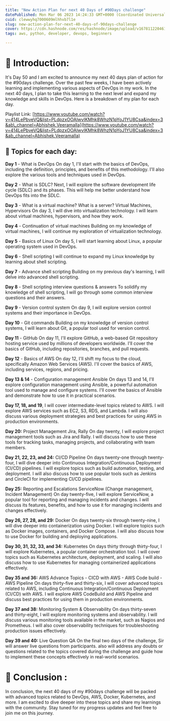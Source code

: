 ```yaml
---
title: "New Action Plan for next 40 Days of #90Days challenge"
datePublished: Mon Mar 06 2023 14:24:33 GMT+0000 (Coordinated Universal Time)
cuid: clewwyhq7000609mlhhvb7l1e
slug: new-action-plan-for-next-40-days-of-90days-challenge
cover: https://cdn.hashnode.com/res/hashnode/image/upload/v1678112204616/74deeb54-4294-47ec-8b77-124fc8a562a6.png
tags: aws, python, developer, devops, beginners

---
```


# **📍 Introduction:**

It's Day 50 and I am excited to announce my next 40 days plan of action for the #90days challenge. Over the past few weeks, I have been actively learning and implementing various aspects of DevOps in my work. In the next 40 days, I plan to take this learning to the next level and expand my knowledge and skills in DevOps. Here is a breakdown of my plan for each day.

Playlist Link: [https://www.youtube.com/watch?v=414LePbveVQ&list=PLdpzxOOAlwvIKMhk8WhzN1pYoJ1YU8Csa&index=3&ab\_channel=Abhishek.Veeramalla](https://www.youtube.com/watch?v=414LePbveVQ&list=PLdpzxOOAlwvIKMhk8WhzN1pYoJ1YU8Csa&index=3&ab_channel=Abhishek.Veeramalla)

## **🔹 Topics for each day:**

**Day 1** - What is DevOps On day 1, I'll start with the basics of DevOps, including the definition, principles, and benefits of this methodology. I'll also explore the various tools and techniques used in DevOps.

**Day 2** \- What is SDLC? Next, I will explore the software development life cycle (SDLC) and its phases. This will help me better understand how DevOps fits into the SDLC.

**Day 3** \- What is a virtual machine? What is a server? Virtual Machines, Hypervisors On day 3, I will dive into virtualization technology. I will learn about virtual machines, hypervisors, and how they work.

**Day 4** \- Continuation of virtual machines Building on my knowledge of virtual machines, I will continue my exploration of virtualization technology.

**Day 5** \- Basics of Linux On day 5, I will start learning about Linux, a popular operating system used in DevOps.

**Day 6** \- Shell scripting I will continue to expand my Linux knowledge by learning about shell scripting.

**Day 7** \- Advance shell scripting Building on my previous day's learning, I will delve into advanced shell scripting.

**Day 8** \- Shell scripting interview questions & answers To solidify my knowledge of shell scripting, I will go through some common interview questions and their answers.

**Day 9** \- Version control system On day 9, I will explore version control systems and their importance in DevOps.

**Day 10** \- Git commands Building on my knowledge of version control systems, I will learn about Git, a popular tool used for version control.

**Day 11** \- GitHub On day 11, I'll explore GitHub, a web-based Git repository hosting service used by millions of developers worldwide. I'll cover the basics of GitHub, including repositories, branches, and pull requests.

**Day 12** \- Basics of AWS On day 12, I'll shift my focus to the cloud, specifically Amazon Web Services (AWS). I'll cover the basics of AWS, including services, regions, and pricing.

**Day 13 & 14** \- Configuration management Ansible On days 13 and 14, I'll explore configuration management using Ansible, a powerful automation tool used to manage and configure systems. I'll cover the basics of Ansible and demonstrate how to use it in practical scenarios.

**Day 17, 18, and 19**, I will cover intermediate-level topics related to AWS. I will explore AWS services such as EC2, S3, RDS, and Lambda. I will also discuss various deployment strategies and best practices for using AWS in production environments.

**Day 20:** Project Management Jira, Rally On day twenty, I will explore project management tools such as Jira and Rally. I will discuss how to use these tools for tracking tasks, managing projects, and collaborating with team members.

**Day 21, 22, 23, and 24:** CI/CD Pipeline On days twenty-one through twenty-four, I will dive deeper into Continuous Integration/Continuous Deployment (CI/CD) pipelines. I will explore topics such as build automation, testing, and deployment. I will also discuss how to use popular tools such as Jenkins and CircleCI for implementing CI/CD pipelines.

**Day 25:** Reporting and Escalations ServiceNow (Change management, Incident Management) On day twenty-five, I will explore ServiceNow, a popular tool for reporting and managing incidents and changes. I will discuss its features, benefits, and how to use it for managing incidents and changes effectively.

**Day 26, 27, 28, and 29:** Docker On days twenty-six through twenty-nine, I will dive deeper into containerization using Docker. I will explore topics such as Docker images, containers, and Docker Compose. I will also discuss how to use Docker for building and deploying applications.

**Day 30, 31, 32, 33, and 34:** Kubernetes On days thirty through thirty-four, I will explore Kubernetes, a popular container orchestration tool. I will cover topics such as Kubernetes architecture, deployment, and scaling. I will also discuss how to use Kubernetes for managing containerized applications effectively.

**Day 35 and 36:** AWS Advance Topics - CICD with AWS - AWS Code build - AWS Pipeline On days thirty-five and thirty-six, I will cover advanced topics related to AWS, including Continuous Integration/Continuous Deployment (CI/CD) with AWS. I will explore AWS CodeBuild and AWS Pipeline and discuss best practices for using them in production environments.

**Day 37 and 38:** Monitoring System & Observability On days thirty-seven and thirty-eight, I will explore monitoring systems and observability. I will discuss various monitoring tools available in the market, such as Nagios and Prometheus. I will also cover observability techniques for troubleshooting production issues effectively.

**Day 39 and 40:** Live Question QA On the final two days of the challenge, Sir will answer live questions from participants. also will address any doubts or questions related to the topics covered during the challenge and guide how to implement these concepts effectively in real-world scenarios.

# **📍 Conclusion :**

In conclusion, the next 40 days of my #90days challenge will be packed with advanced topics related to DevOps, AWS, Docker, Kubernetes, and more. I am excited to dive deeper into these topics and share my learnings with the community. Stay tuned for my progress updates and feel free to join me on this journey.